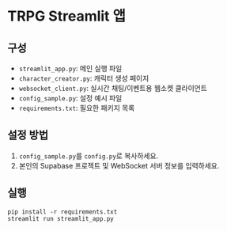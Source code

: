 # TRPG Streamlit 앱

## 구성
- `streamlit_app.py`: 메인 실행 파일
- `character_creator.py`: 캐릭터 생성 페이지
- `websocket_client.py`: 실시간 채팅/이벤트용 웹소켓 클라이언트
- `config_sample.py`: 설정 예시 파일
- `requirements.txt`: 필요한 패키지 목록

## 설정 방법
1. `config_sample.py`를 `config.py`로 복사하세요.
2. 본인의 Supabase 프로젝트 및 WebSocket 서버 정보를 입력하세요.

## 실행
```
pip install -r requirements.txt
streamlit run streamlit_app.py
```